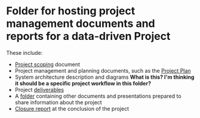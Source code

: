 # Folder for hosting project management documents and reports for a data-driven Project

These include:

* [Project scoping](/docs/Project/ProjectScoping.md) document 
* Project management and planning documents, such as the [Project Plan](/docs/Project/ProjectPlan.md)
* System architecture description and diagrams  **What is this? I'm thinking it should be a specific project workflow in this folder?**
* Project [deliverables](/docs/ProjectManagement/Deliverables/)
* A [folder](/docs/ProjectManagement/SharedDocuments/) containing other documents and presentations prepared to share information about the project
* [Closure report](/docs/ProjectManagement/ClosureReport.md) at the conclusion of the project
